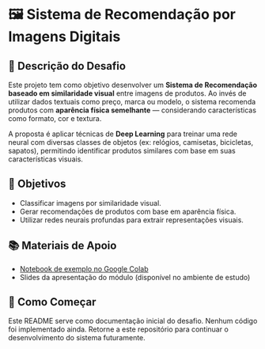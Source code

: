 
# 🖼️ Sistema de Recomendação por Imagens Digitais

## 📌 Descrição do Desafio

Este projeto tem como objetivo desenvolver um **Sistema de Recomendação baseado em similaridade visual** entre imagens de produtos. Ao invés de utilizar dados textuais como preço, marca ou modelo, o sistema recomenda produtos com **aparência física semelhante** — considerando características como formato, cor e textura.

A proposta é aplicar técnicas de **Deep Learning** para treinar uma rede neural com diversas classes de objetos (ex: relógios, camisetas, bicicletas, sapatos), permitindo identificar produtos similares com base em suas características visuais.

## 🎯 Objetivos

- Classificar imagens por similaridade visual.
- Gerar recomendações de produtos com base em aparência física.
- Utilizar redes neurais profundas para extrair representações visuais.

## 📚 Materiais de Apoio

- [Notebook de exemplo no Google Colab](https://colab.research.google.com/github/sparsh-ai/rec-tutorials/blob/master/_notebooks/2021-04-27-image-similarity-recommendations.ipynb)
- Slides da apresentação do módulo (disponível no ambiente de estudo)

## 🚀 Como Começar

Este README serve como documentação inicial do desafio. Nenhum código foi implementado ainda. Retorne a este repositório para continuar o desenvolvimento do sistema futuramente.
